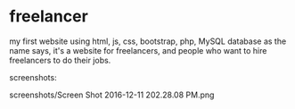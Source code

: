 # freelancer
my first website using html, js, css, bootstrap, php, MySQL database
as the name says, it's a website for freelancers, and people who want to hire freelancers to do their jobs.

screenshots:

screenshots/Screen Shot 2016-12-11 202.28.08 PM.png
